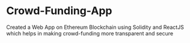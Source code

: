 # Crowd-Funding-App

Created a Web App on Ethereum Blockchain using Solidity and ReactJS which helps in making crowd-funding more transparent and secure

